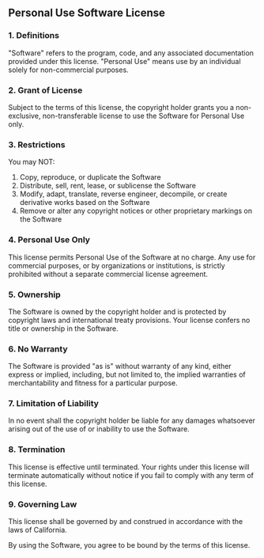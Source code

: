 ## Personal Use Software License

### 1. Definitions
"Software" refers to the program, code, and any associated documentation provided under this license.
"Personal Use" means use by an individual solely for non-commercial purposes.

### 2. Grant of License
Subject to the terms of this license, the copyright holder grants you a non-exclusive, non-transferable license to use the Software for Personal Use only.

### 3. Restrictions
You may NOT:
1. Copy, reproduce, or duplicate the Software
2. Distribute, sell, rent, lease, or sublicense the Software
3. Modify, adapt, translate, reverse engineer, decompile, or create derivative works based on the Software
4. Remove or alter any copyright notices or other proprietary markings on the Software

### 4. Personal Use Only
This license permits Personal Use of the Software at no charge. Any use for commercial purposes, or by organizations or institutions, is strictly prohibited without a separate commercial license agreement.

### 5. Ownership
The Software is owned by the copyright holder and is protected by copyright laws and international treaty provisions. Your license confers no title or ownership in the Software.

### 6. No Warranty
The Software is provided "as is" without warranty of any kind, either express or implied, including, but not limited to, the implied warranties of merchantability and fitness for a particular purpose.

### 7. Limitation of Liability
In no event shall the copyright holder be liable for any damages whatsoever arising out of the use of or inability to use the Software.

### 8. Termination
This license is effective until terminated. Your rights under this license will terminate automatically without notice if you fail to comply with any term of this license.

### 9. Governing Law
This license shall be governed by and construed in accordance with the laws of California.

By using the Software, you agree to be bound by the terms of this license.
